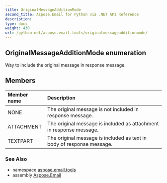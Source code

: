 ```yaml
---
title: OriginalMessageAdditionMode
second_title: Aspose.Email for Python via .NET API Reference
description: 
type: docs
weight: 430
url: /python-net/aspose.email.tools/originalmessageadditionmode/
---
```


## OriginalMessageAdditionMode enumeration

Way to include the original message in response message.

## Members
| Member name | Description |
| :- | :- |
|NONE|The original message is not included in response message.|
|ATTACHMENT|The original message is included as attachment in response message.|
|TEXTPART|The original message is included as text in body of response message.|

### See Also

* namespace [aspose.email.tools](/email/python-net/aspose.email.tools/)
* assembly [Aspose.Email](/email/python-net/)

